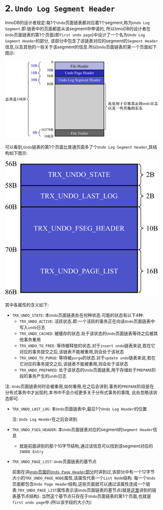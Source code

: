 # 2. `Undo Log Segment Header`

InnoDB的设计者规定:每1个`Undo`页面链表都对应着1个segment,称为`Undo Log Segment`.即:链表中的页面都是从该segment中申请的,
所以InnoDB的设计者在`Undo`页面链表的第1个页面(即`first undo page`)中设计了一个名为`Undo Log Segment Header`的部分,
该部分中包含了该链表对应的segment的`Segment Header`信息,以及其他的一些关于该segment的信息.所以`Undo`页面链表的第一个页面如下图示:

![Undo页面链表的第1个页面结构示意图](./img/Undo页面链表的第1个页面结构示意图.jpg)

可以看到,`Undo`链表的第1个页面比普通页面多了个`Undo Log Segment Header`,其结构如下图示:

![Undo_Log_Segment_Header结构示意图](./img/Undo_Log_Segment_Header结构示意图.jpg)

其中各属性的含义如下:

- `TRX_UNDO_STATE`: 本`Undo`页面链表处在何种状态.可能的状态有以下4种:
  - `TRX_UNDO_ACTIVE`: 活跃状态.即:一个活跃的事务正在向该`Undo`页面链表中写入`undo`日志
  - `TRX_UNDO_CACHED`: 被缓存的状态.处于该状态的`Undo`页面链表等待之后被其他事务重用
  - `TRX_UNDO_TO_FREE`: 等待被释放的状态.对于`insert undo`链表来说,若在它对应的事务提交之后,该链表不能被重用,则会处于该状态
  - `TRX_UNDO_TO_PURGE`: 等待被`purge`的状态.对于`update undo`链表来说,若在它对应的事务提交之后,该链表不能被重用,则会处于该状态
  - `TRX_UNDO_PREPARED`: 处于该状态的`Undo`页面链表,用于存储处于`PREPARE`阶段的事务产生的`undo`日志

注: `Undo`页面链表何时会被重用,如何重用,在之后会讲到.事务的`PREPARE`阶段是在分布式事务中才出现的,本书中不会介绍更多关于分布式事务的事情,
此处忽略该状态即可.

- `TRX_UNDO_LAST_LOG`: 本`Undo`页面链表中,最后1个`Undo Log Header`的位置

    注: `Undo Log Header`在之后会讲到.

- `TRX_UNDO_FSEG_HEADER`: 本`Undo`页面链表对应的segment的`Segment Header`信息
  - 就是前面讲到的那个10字节结构,通过该信息可以找到该segment对应的`INODE Entry`
- `TRX_UNDO_PAGE_LIST`: `Undo`页面链表的基节点

    前面在讲[`Undo`页面的`Undo Page Header`部分](https://github.com/rayallen20/howDoesMySQLWork/blob/main/%E7%AC%AC20%E7%AB%A0%20%E5%90%8E%E6%82%94%E4%BA%86%E6%80%8E%E4%B9%88%E5%8A%9E--undo%E6%97%A5%E5%BF%97/4.%20%E9%80%9A%E7%94%A8%E9%93%BE%E8%A1%A8%E7%BB%93%E6%9E%84.md)时讲到过,该部分中有一个12字节大小的`TRX_UNDO_PAGE_NODE`属性,该属性代表一个`List Node`结构.
    每一个`Undo`页面都包含`Undo Page Header`结构,这些页面就可以通过该属性连成一个链表.`TRX_UNDO_PAGE_LIST`属性表示该`Undo`页面链表的基节点(就是[这里](https://github.com/rayallen20/howDoesMySQLWork/blob/main/%E7%AC%AC20%E7%AB%A0%20%E5%90%8E%E6%82%94%E4%BA%86%E6%80%8E%E4%B9%88%E5%8A%9E--undo%E6%97%A5%E5%BF%97/4.%20%E9%80%9A%E7%94%A8%E9%93%BE%E8%A1%A8%E7%BB%93%E6%9E%84.md)讲到的链表基节点结构).
    当然这个基节点只存在于`Undo`页面链表的第1个页面,也就是`first undo page`中.(所以该字段的大小为)
